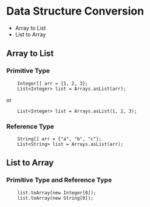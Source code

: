 # Data Structure Conversion
- Array to List
- List to Array

## Array to List
### Primitive Type
```
    Integer[] arr = {1, 2, 3};
    List<Integer> list = Arrays.asList(arr);
```
or
```
    List<Integer> list = Arrays.asList(1, 2, 3);
```

### Reference Type
```
    String[] arr = {"a", "b", "c"};
    List<String> list = Arrays.asList(arr);
```


## List to Array
### Primitive Type and Reference Type
```
    list.toArray(new Integer[0]);
    list.toArray(new String[0]);
```
